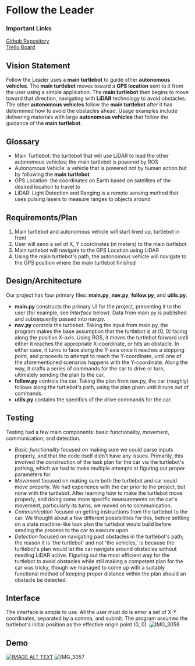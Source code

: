 # Follow the Leader

### Important Links
[Github Repository](https://github.com/SAREC-Lab/CAR-BLUE3/tree/main) <br />
[Trello Board](https://trello.com/b/wCxuc2UZ/main-project) <br />

## Vision Statement
Follow the Leader uses a **main turtlebot** to guide other **autonomous vehicles**. The **main turtlebot** moves toward a **GPS location** sent to it from the user using a simple application. The **main turtlebot** then begins to move toward that direction, navigating with **LiDAR** technology to avoid obstacles. The other **autonomous vehicles** follow the **main turtlebot** after it has determined how to avoid the obstacles ahead. Usage examples include delivering materials with large **autonomous vehicles** that follow the guidance of the **main turtlebot**.

## Glossary
- Main Turtlebot: the turtlebot that will use LiDAR to lead the other
  autonomous vehicles; the main turtlebot is powered by ROS
- Autonomous Vehicle: a vehicle that is powered not by human action but by
  following the **main turtlebot**
- GPS Location: the coordinates on Earth based on satellites of the desired
  location to travel to 
- LiDAR: Light Detection and Ranging is a remote sensing method that uses
  pulsing lasers to measure ranges to objects around

## Requirements/Plan
1. Main turtlebot and autonomous vehicle will start lined up, turtlebot in front
2. User will send a set of X, Y coordinates (in meters) to the main turtlebot
3. Main turtlebot will navigate to the GPS Location using LiDAR
4. Using the main turtlebot's path, the autonomous vehicle will navigate to the GPS position where the main turtlebot finished

## Design/Architecture
Our project has four primary files: **main.py**, **nav.py**, **follow.py**, and **utils.py**.
- **main.py** constructs the primary UI for the project, presenting it to the user (for example, see *Interface* below). Data from main.py is published and subsequently passed into nav.py.
- **nav.py** controls the turtlebot. Taking the input from main.py, the program makes the base assumption that the turtlebot is at (0, 0) facing along the positive X-axis. Using ROS, it moves the turtlebot forward until either it reaches the appropriate X-coordinate, or hits an obstacle. In either case, it turns to face along the Y-axis once it reaches a stopping point, and proceeds to attempt to reach the Y-coordinate, until one of the aforementioned scenarios happens with the Y-coordinate. Along the way, it crafts a series of commands for the car to drive or turn, ultimately sending the plan to the car.
- **follow.py** controls the car. Taking the plan from nav.py, the car (roughly) follows along the turtlebot's path, using the plan given until it runs out of commands.
- **utils.py** contains the specifics of the drive commands for the car.

## Testing
Testing had a few main components: basic functionality, movement, communication, and detection. <br />
- *Basic functionality* focused on making sure we could parse inputs properly, and that the code itself didn't have any issues. Primarily, this involved the construction of the task plan for the car via the turtlebot's pathing, which we had to make multiple attempts at figuring out proper parameters for.<br />
- *Movement* focused on making sure both the turtlebot and car could move properly. We had experience with the car prior to the project, but none with the turtlebot. After learning how to make the turtlebot move properly, and doing some more specific measurements on the car's movement, particularly its turns, we moved on to communication.<br />
- *Communication* focused on getting instructions from the turtlebot to the car. We thought about a few different possibilities for this, before settling on a state machine-like task plan the turtlebot would build before sending the process to the car to execute upon.<br />
- *Detection* focused on navigating past obstacles in the turtlebot's path; the reason it is 'the turtlebot' and not 'the vehicles,' is because the turtlebot's plan would let the car navigate around obstacles without needing LiDAR active. Figuring out the most efficient way for the turtlebot to avoid obstacles while still making a competent plan for the car was tricky, though we managed to come up with a suitably functional method of keeping proper distance within the plan should an obstacle be detected.

## Interface
The interface is simple to use. All the user must do is enter a set of X-Y coordinates, separated by a comma, and submit. The program assumes the turtlebot's initial position as the effective origin point (0, 0).
![IMG_3058](https://user-images.githubusercontent.com/78926321/145498040-2b8227b3-a391-4e31-9249-aef3a8b236d3.jpg)

## Demo
[![IMAGE ALT TEXT](http://img.youtube.com/vi/yrDb6ASoK2Y/0.jpg)](https://youtu.be/yrDb6ASoK2Y "Demo")
![IMG_3057](https://user-images.githubusercontent.com/78926321/145498103-fb40add2-ff4c-49fe-be2d-07391b3d0129.jpeg)
